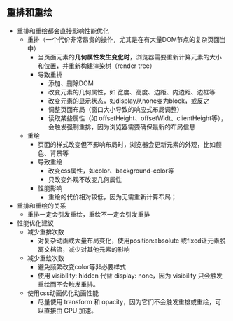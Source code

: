 ## 重排和重绘
- 重排和重绘都会直接影响性能优化
  - 重排（一个代价非常昂贵的操作，尤其是在有大量DOM节点的复杂页面当中）
    - 当页面元素的**几何属性发生变化时**，浏览器需要重新计算元素的大小和位置，并重新构建渲染树（render tree）
    - 导致重排
      - 添加、删除DOM
      - 改变元素的几何属性，如 宽度、高度、边距、内边距、边框等
      - 改变元素的显示状态，如display从none变为block，或反之
      - 调整页面布局（窗口大小导致的响应式布局调整）
      - 读取某些属性（如 offsetHeight、offsetWidt、clientHeight等），会触发强制重排，因为浏览器需要确保最新的布局信息
  - 重绘
    - 页面的样式改变但不影响布局时，浏览器会更新元素的外观，比如颜色、背景等
    - 导致重绘
      - 改变css属性，如color、background-color等
      - 只改变外观不改变几何属性
    - 性能影响
      - 重绘的代价相对较低，因为无需重新计算布局；
- 重排和重绘的关系
  - 重排一定会引发重绘，重绘不一定会引发重排
- 性能优化建议
  - 减少重排次数
    - 对复杂动画或大量布局变化，使用position:absolute
    或fixed让元素脱离文档流，减少对其他元素的影响
  - 减少重绘次数
    - 避免频繁改变color等非必要样式
    - 使用 visibility: hidden 代替 display: none，因为 visibility 只会触发重绘而不会触发重排。
  - 使用css动画优化动画性能
    - 尽量使用 transform 和 opacity，因为它们不会触发重排或重绘，可以直接由 GPU 加速。
